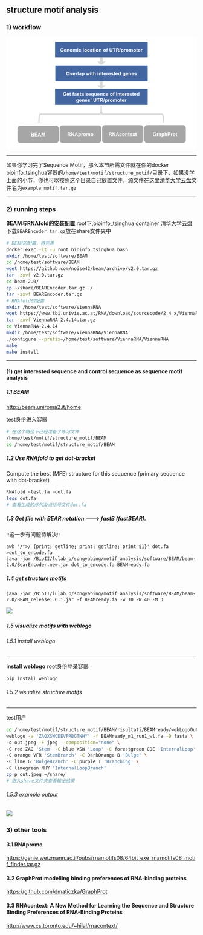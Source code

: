 ## structure motif analysis
### 1) workflow
![](../assets/structure_motif.pipeline.png)

---
如果你学习完了Sequence Motif，那么本节所需文件就在你的docker bioinfo_tsinghua容器的`/home/test/motif/structure_motif/`目录下，如果没学上面的小节，你也可以按照这个目录自己放置文件，源文件在这里[清华大学云盘](https://cloud.tsinghua.edu.cn/d/8bf3e363bae145c69469/)文件名为`example_motif.tar.gz`

---
### 2) running steps

**BEAM与RNAfold的安装配置**
root下,bioinfo_tsinghua container
[清华大学云盘](https://cloud.tsinghua.edu.cn/d/8bf3e363bae145c69469/)下载`BEAREncoder.tar.gz`放在share文件夹中
```bash
# BEAM的配置，待完善
docker exec -it -u root bioinfo_tsinghua bash
mkdir /home/test/software/BEAM
cd /home/test/software/BEAM
wget https://github.com/noise42/beam/archive/v2.0.tar.gz
tar -zxvf v2.0.tar.gz
cd beam-2.0/
cp ~/share/BEAREncoder.tar.gz ./
tar -zxvf BEAREncoder.tar.gz
# RNAfold的配置
mkdir /home/test/software/ViennaRNA
wget https://www.tbi.univie.ac.at/RNA/download/sourcecode/2_4_x/ViennaRNA-2.4.14.tar.gz
tar -zxvf ViennaRNA-2.4.14.tar.gz
cd ViennaRNA-2.4.14
mkdir /home/test/software/ViennaRNA/ViennaRNA
./configure --prefix=/home/test/software/ViennaRNA/ViennaRNA
make
make install
```

---
#### (1) get interested sequence and control sequence as sequence motif analysis
##### 1.1 BEAM
http://beam.uniroma2.it/home

test身份进入容器
```bash
# 在这个路径下已经准备了练习文件
/home/test/motif/structure_motif/BEAM
cd /home/test/motif/structure_motif/BEAM
```


##### 1.2 Use RNAfold to get dot-bracket
Compute the best (MFE) structure for this sequence (primary sequence with dot-bracket)
```bash
RNAfold <test.fa >dot.fa
less dot.fa
# 查看生成的序列及点括号文件dot.fa
```

##### 1.3 Get file with BEAR notation ---> fastB (fastBEAR).

::这一步有问题待解决::

```
awk '/^>/ {print; getline; print; getline; print $1}' dot.fa >dot_to_encode.fa
java -jar /BioII/lulab_b/songyabing/motif_analysis/software/BEAM/beam-2.0/BearEncoder.new.jar dot_to_encode.fa BEAMready.fa
```

##### 1.4 get structure motifs
```
java -jar /BioII/lulab_b/songyabing/motif_analysis/software/BEAM/beam-2.0/BEAM_release1.6.1.jar -f BEAMready.fa -w 10 -W 40 -M 3 
```

![](https://tva1.sinaimg.cn/large/006y8mN6ly1g85tflwz2qj30pw0citaq.jpg)

##### 1.5 visualize motifs with weblogo
###### 1.5.1 install weblogo

---
**install weblogo**
root身份登录容器
```bash
pip install weblogo
```

###### 1.5.2 visualize structure motifs

---
test用户
```bash
cd /home/test/motif/structure_motif/BEAM/risultati/BEAMready/webLogoOut/motifs
weblogo -a 'ZAQXSWCDEVFRBGTNHY' -f BEAMready_m1_run1_wl.fa -D fasta \
-o out.jpeg -F jpeg --composition="none" \
-C red ZAQ 'Stem' -C blue XSW 'Loop' -C forestgreen CDE 'InternalLoop' \
-C orange VFR 'StemBranch' -C DarkOrange B 'Bulge' \
-C lime G 'BulgeBranch' -C purple T 'Branching' \
-C limegreen NHY 'InternalLoopBranch'
cp p out.jpeg ~/share/
# 进入share文件夹查看输出结果
```



###### 1.5.3 example output
![](https://tva1.sinaimg.cn/large/006y8mN6ly1g85thyjml0j30ok08sgo9.jpg)



### 3) other tools 
#### 3.1 RNApromo
https://genie.weizmann.ac.il/pubs/rnamotifs08/64bit_exe_rnamotifs08_motif_finder.tar.gz
#### 3.2 GraphProt:modelling binding preferences of RNA-binding proteins
https://github.com/dmaticzka/GraphProt
#### 3.3 RNAcontext: A New Method for Learning the Sequence and Structure Binding Preferences of RNA-Binding Proteins
http://www.cs.toronto.edu/~hilal/rnacontext/

